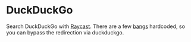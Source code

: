 # DuckDuckGo

Search DuckDuckGo with [Raycast](https://www.raycast.com/). There are a few [bangs](https://duckduckgo.com/bangs?cmdf=duckduckgo+bangs) hardcoded, so you can bypass the redirection via duckduckgo.